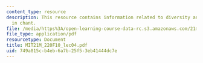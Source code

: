 ```yaml
---
content_type: resource
description: This resource contains information related to diversity and development
  in chant.
file: /media/https%3A/open-learning-course-data-rc.s3.amazonaws.com/21m-220-early-music-fall-2010/749a815cb4eb6a7b25f53eb41444dc7e_MIT21M_220F10_lec04.pdf
file_type: application/pdf
resourcetype: Document
title: MIT21M_220F10_lec04.pdf
uid: 749a815c-b4eb-6a7b-25f5-3eb41444dc7e
---
```

